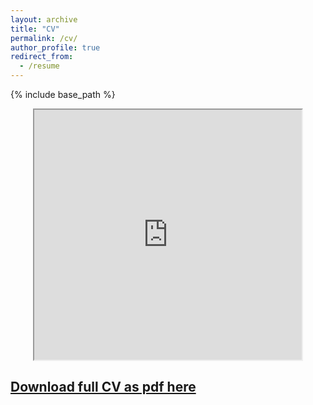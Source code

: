 ```yaml
---
layout: archive
title: "CV"
permalink: /cv/
author_profile: true
redirect_from:
  - /resume
---
```


{% include base_path %}

<div style="text-align: center"> 
<iframe src="https://docs.google.com/document/d/e/2PACX-1vTKBhe6aX4ApN1-yKjKNRikd4Y7taXraVOdyj2eePBg0cds1eCUY2oywUI8rn6OPA/pub?embedded=true" width="85%" height="400px"></iframe>
</div>

<h2><a href="https://drive.google.com/file/d/1-BEdhrowe43OyS2Xym4WbE9JM1LG3YlX/view?usp=sharing" target="_blank">Download full CV as pdf here</a></h2>
